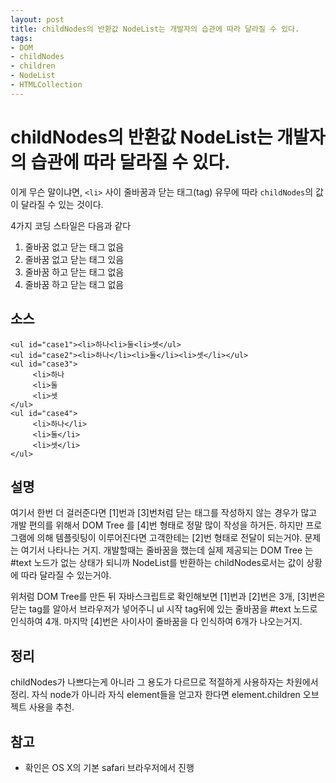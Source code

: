 ```yaml
---
layout: post
title: childNodes의 반환값 NodeList는 개발자의 습관에 따라 달라질 수 있다. 
tags: 
- DOM
- childNodes
- children
- NodeList
- HTMLCollection
---
```


# childNodes의 반환값 NodeList는 개발자의 습관에 따라 달라질 수 있다. 

이게 무슨 말이냐면, <code>&lt;li&gt;</code> 사이 줄바꿈과 닫는 태그(tag) 유무에 따라 <code>childNodes</code>의 값이 달라질 수 있는 것이다. 

4가지 코딩 스타일은 다음과 같다

1. 줄바꿈 없고 닫는 태그 없음 
2. 줄바꿈 없고 닫는 태그 있음
3. 줄바꿈 하고 닫는 태그 없음
4. 줄바꿈 하고 닫는 태그 없음

## 소스
~~~
<ul id="case1"><li>하나<li>둘<li>셋</ul>
<ul id="case2"><li>하나</li><li>둘</li><li>셋</li></ul>
<ul id="case3">
     <li>하나
     <li>둘
     <li>셋
</ul>
<ul id="case4">
     <li>하나</li>
     <li>둘</li>
     <li>셋</li>
</ul>
~~~

## 설명

여기서 한번 더 걸러준다면 
[1]번과 [3]번처럼 닫는 태그를 작성하지 않는 경우가 많고 개발 편의를 위해서 DOM Tree 를 [4]번 형태로 정말 많이 작성을 하거든. 
하지만 프로그램에 의해 템플릿팅이 이루어진다면 고객한테는 [2]번 형태로 전달이 되는거야. 
문제는 여기서 나타나는 거지. 
개발할때는 줄바꿈을 했는데 실제 제공되는 DOM Tree 는 #text 노드가 없는 상태가 되니까 NodeList를 반환하는 childNodes로서는 값이 상황에 따라 달라질 수 있는거야. 

위처럼 DOM Tree를 만든 뒤 자바스크립트로 확인해보면 
[1]번과 [2]번은 3개, 
[3]번은 닫는 tag를 알아서 브라우저가 넣어주니 ul 시작 tag뒤에 있는 줄바꿈을 #text 노드로 인식하여 4개. 
마지막 [4]번은 사이사이 줄바꿈을 다 인식하여 6개가 나오는거지. 

## 정리

childNodes가 나쁘다는게 아니라 그 용도가 다르므로 적절하게 사용하자는 차원에서 정리. 
자식 node가 아니라 자식 element들을 얻고자 한다면 element.children 오브젝트 사용을 추천. 


## 참고 

* 확인은 OS X의 기본 safari 브라우저에서 진행
